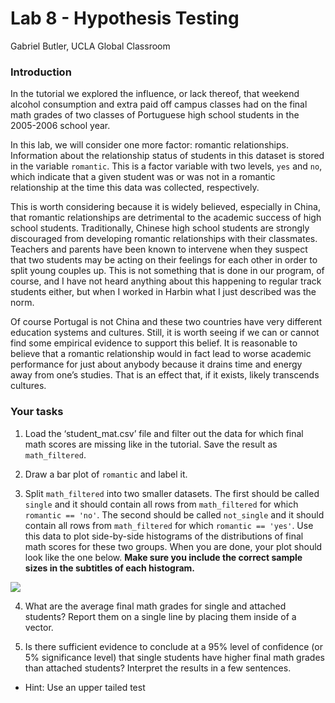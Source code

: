 Lab 8 - Hypothesis Testing
================
Gabriel Butler, UCLA Global Classroom

### Introduction

In the tutorial we explored the influence, or lack thereof, that weekend
alcohol consumption and extra paid off campus classes had on the final
math grades of two classes of Portuguese high school students in the
2005-2006 school year.

In this lab, we will consider one more factor: romantic relationships.
Information about the relationship status of students in this dataset is
stored in the variable `romantic`. This is a factor variable with two
levels, `yes` and `no`, which indicate that a given student was or was
not in a romantic relationship at the time this data was collected,
respectively.

This is worth considering because it is widely believed, especially in
China, that romantic relationships are detrimental to the academic
success of high school students. Traditionally, Chinese high school
students are strongly discouraged from developing romantic relationships
with their classmates. Teachers and parents have been known to intervene
when they suspect that two students may be acting on their feelings for
each other in order to split young couples up. This is not something
that is done in our program, of course, and I have not heard anything
about this happening to regular track students either, but when I worked
in Harbin what I just described was the norm.

Of course Portugal is not China and these two countries have very
different education systems and cultures. Still, it is worth seeing if
we can or cannot find some empirical evidence to support this belief. It
is reasonable to believe that a romantic relationship would in fact lead
to worse academic performance for just about anybody because it drains
time and energy away from one’s studies. That is an effect that, if it
exists, likely transcends cultures.

### Your tasks

1.  Load the ‘student\_mat.csv’ file and filter out the data for which
    final math scores are missing like in the tutorial. Save the result
    as `math_filtered`.

2.  Draw a bar plot of `romantic` and label it.

3.  Split `math_filtered` into two smaller datasets. The first should be
    called `single` and it should contain all rows from `math_filtered`
    for which `romantic == 'no'`. The second should be called
    `not_single` and it should contain all rows from `math_filtered` for
    which `romantic == 'yes'`. Use this data to plot side-by-side
    histograms of the distributions of final math scores for these two
    groups. When you are done, your plot should look like the one below.
    **Make sure you include the correct sample sizes in the subtitles of
    each
histogram.**

![](https://github.com/ghbutler/ECON41/blob/master/labs/lab%208/unnamed-chunk-2-1.png?raw=true)<!-- -->

4.  What are the average final math grades for single and attached
    students? Report them on a single line by placing them inside of a
    vector.

5.  Is there sufficient evidence to conclude at a 95% level of
    confidence (or 5% significance level) that single students have
    higher final math grades than attached students? Interpret the
    results in a few sentences.

<!-- end list -->

  - Hint: Use an upper tailed test
